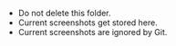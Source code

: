 * Do not delete this folder.
* Current screenshots get stored here.
* Current screenshots are ignored by Git.